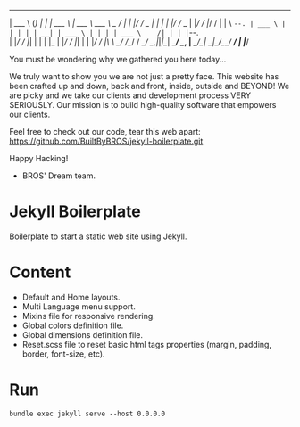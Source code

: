  ______       _ _ _    ______        ____________ _____ _____
  | ___ \     (_) | |   | ___ \       | ___ \ ___ \  _  /  ___|
  | |_/ /_   _ _| | |_  | |_/ /_   _  | |_/ / |_/ / | | \ `--.
  | ___ \ | | | | | __| | ___ \ | | | | ___ \    /| | | |`--. \
  | |_/ / |_| | | | |_  | |_/ / |_| | | |_/ / |\ \\ \_/ /\__/ /
  \____/ \__,_|_|_|\__| \____/ \__, | \____/\_| \_|\___/\____/
                                __/ |
                             |___/


  You must be wondering why we gathered you here today...

  We truly want to show you we are not just a pretty face.
  This website has been crafted up and down, back and front, inside, outside and BEYOND!
  We are picky and we take our clients and development process VERY SERIOUSLY.
  Our mission is to build high-quality software that empowers our clients.

  Feel free to check out our code, tear this web apart:
  https://github.com/BuiltByBROS/jekyll-boilerplate.git


  Happy Hacking!
  - BROS' Dream team.


# Jekyll Boilerplate

Boilerplate to start a static web site using Jekyll.

# Content

- Default and Home layouts.
- Multi Language menu support.
- Mixins file for responsive rendering.
- Global colors definition file.
- Global dimensions definition file.
- Reset.scss file to reset basic html tags properties (margin, padding, border, font-size, etc).

# Run

`bundle exec jekyll serve --host 0.0.0.0`

